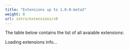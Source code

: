 ```yaml
---
title: "Extensions up to 1.0.0-beta3"
weight: 8
url: intro/extensions/v0
---
```


The table below contains the list of all avaiable extensions:

<script src="{{<relurl url="/js/stackgres-postgres-extensions-list.js">}}"></script>
<div class="postgresExtensions">Loading extensions info...</div>
